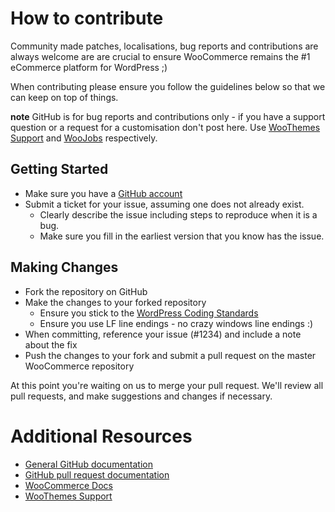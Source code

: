 # How to contribute

Community made patches, localisations, bug reports and contributions are always welcome are are crucial to ensure WooCommerce remains the #1 eCommerce platform for WordPress ;)

When contributing please ensure you follow the guidelines below so that we can keep on top of things.

__note__ GitHub is for bug reports and contributions only - if you have a support question or a request for a customisation don't post here. Use [WooThemes Support](http://support.woothemes.com) and [WooJobs](http://jobs.woothemes.com) respectively.

## Getting Started

* Make sure you have a [GitHub account](https://github.com/signup/free)
* Submit a ticket for your issue, assuming one does not already exist.
  * Clearly describe the issue including steps to reproduce when it is a bug.
  * Make sure you fill in the earliest version that you know has the issue.

## Making Changes 

* Fork the repository on GitHub
* Make the changes to your forked repository
  * Ensure you stick to the [WordPress Coding Standards](http://codex.wordpress.org/WordPress_Coding_Standards)
  * Ensure you use LF line endings - no crazy windows line endings :)
* When committing, reference your issue (#1234) and include a note about the fix
* Push the changes to your fork and submit a pull request on the master WooCommerce repository

At this point you're waiting on us to merge your pull request. We'll review all pull requests, and make suggestions and changes if necessary. 

# Additional Resources

* [General GitHub documentation](http://help.github.com/)
* [GitHub pull request documentation](http://help.github.com/send-pull-requests/)
* [WooCommerce Docs](http://wcdocs.woothemes.com/)
* [WooThemes Support](http://support.woothemes.com)